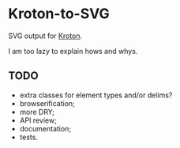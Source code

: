 # Kroton-to-SVG

SVG output for [Kroton](https://github.com/sdangelo/kroton).

I am too lazy to explain hows and whys.

## TODO

* extra classes for element types and/or delims?
* browserification;
* more DRY;
* API review;
* documentation;
* tests.
